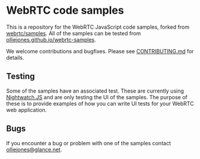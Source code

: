 # WebRTC code samples

This is a repository for the WebRTC JavaScript code samples, forked from [webrtc/samples](https://gitlab.com/webrtc/samples). All of the samples can be tested from [olliejones.github.io/webrtc-samples](https://olliejones.github.io/webrtc-samples).

We welcome contributions and bugfixes. Please see [CONTRIBUTING.md](https://github.com/olliejones/webrtc-samples/blob/gh-pages/CONTRIBUTING.md) for details.

## Testing

Some of the samples have an associated test. These are currently using [Nightwatch.JS](https://nightwatchjs.org) and
are only testing the UI of the samples. The purpose of these is to provide examples of how you can write UI tests for
your WebRTC web application.

## Bugs

If you encounter a bug or problem with one of the samples contact olliejones@glance.net. 

